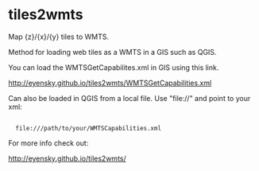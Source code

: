 # tiles2wmts
Map {z}/{x}/{y} tiles to WMTS.

Method for loading web tiles as a WMTS in a GIS such as QGIS.

You can load the WMTSGetCapabilites.xml in GIS using this link.

http://eyensky.github.io/tiles2wmts/WMTSGetCapabilities.xml

Can also be loaded in QGIS from a local file. 
Use "file://" and point to your xml:
<pre><code>
  file:///path/to/your/WMTSCapabilities.xml
</pre></code>
For more info check out:

http://eyensky.github.io/tiles2wmts/

